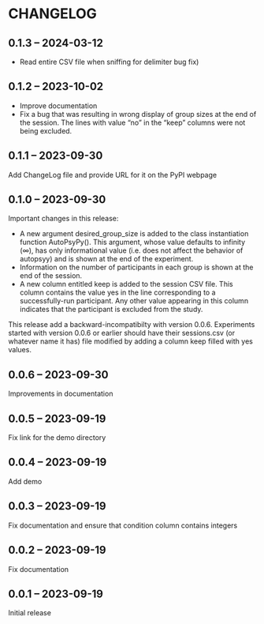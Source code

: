 # CHANGELOG

## 0.1.3 – 2024-03-12

- Read entire CSV file when sniffing for delimiter bug fix)

## 0.1.2 – 2023-10-02

- Improve documentation
- Fix a bug that was resulting in wrong display of group sizes at the end of the session. The lines with value “no” in the “keep” columns were not being excluded.

## 0.1.1 – 2023-09-30

Add ChangeLog file and provide URL for it on the PyPI webpage

## 0.1.0 – 2023-09-30

Important changes in this release:

- A new argument desired_group_size is added to the class instantiation function AutoPsyPy(). This argument, whose value defaults to infinity (∞), has only informational value (i.e. does not affect the behavior of autopsyy) and is shown at the end of the experiment.
- Information on the number of participants in each group is shown at the end of the session.
- A new column entitled keep is added to the session CSV file. This column contains the value yes in the line corresponding to a successfully-run participant. Any other value appearing in this column indicates that the participant is excluded from the study.

This release add a backward-incompatibilty with version 0.0.6. Experiments started with version 0.0.6 or earlier should have their sessions.csv (or whatever name it has) file modified by adding a column keep filled with yes values.

## 0.0.6 – 2023-09-30

Improvements in documentation

## 0.0.5 – 2023-09-19

Fix link for the demo directory

## 0.0.4 – 2023-09-19

Add demo

## 0.0.3 – 2023-09-19

Fix documentation and ensure that condition column contains integers

## 0.0.2 – 2023-09-19

Fix documentation

## 0.0.1 – 2023-09-19

Initial release

<!---
Local Variables:
ispell-local-dictionary: "american"
eval: (auto-fill-mode -1)
eval: (visual-line-mode)
eval: (flyspell-mode)
End:
--->
